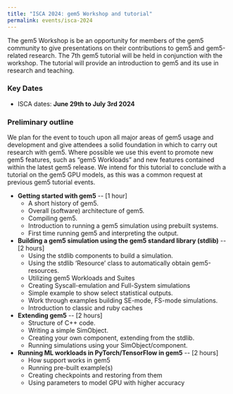 ```yaml
---
title: "ISCA 2024: gem5 Workshop and tutorial"
permalink: events/isca-2024
---
```


The gem5 Workshop is be an opportunity for members of the gem5 community to give presentations on their contributions to gem5 and gem5-related research.
The 7th gem5 tutorial will be held in conjunction with the workshop.
The tutorial will provide an introduction to gem5 and its use in research and teaching.

### Key Dates

* ISCA dates: **June 29th to July 3rd 2024**


### Preliminary outline

We plan for the event to touch upon all major areas of gem5 usage and development and give attendees a solid
foundation in which to carry out research with gem5. Where possible we use this event to promote new gem5 features,
such as “gem5 Workloads” and new features contained within the latest gem5 release. We intend for this tutorial to
conclude with a tutorial on the gem5 GPU models, as this was a common request at previous gem5 tutorial events.
* **Getting started with gem5** -- [1 hour]
    - A short history of gem5.
    - Overall (software) architecture of gem5.
    - Compiling gem5.
    - Introduction to running a gem5 simulation using prebuilt systems.
    - First time running gem5 and interpreting the output.
* **Building a gem5 simulation using the gem5 standard library (stdlib)** -- [2 hours]
    - Using the stdlib components to build a simulation.
    - Using the stdlib ‘Resource’ class to automatically obtain gem5-resources.
    - Utilizing gem5 Workloads and Suites
    - Creating Syscall-emulation and Full-System simulations
    - Simple example to show select statistical outputs.
    - Work through examples building SE-mode, FS-mode simulations.
    - Introduction to classic and ruby caches
* **Extending gem5** -- [2 hours]
    - Structure of C++ code.
    - Writing a simple SimObject.
    - Creating your own component, extending from the stdlib.
    - Running simulations using your SimObject/component.
* **Running ML workloads in PyTorch/TensorFlow in gem5** -- [2 hours]
    - How support works in gem5
    - Running pre-built example(s)
    - Creating checkpoints and restoring from them
    - Using parameters to model GPU with higher accuracy